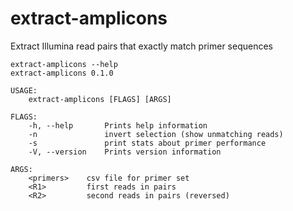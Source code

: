 # extract-amplicons
Extract Illumina read pairs that exactly match primer sequences

```
extract-amplicons --help
extract-amplicons 0.1.0

USAGE:
    extract-amplicons [FLAGS] [ARGS]

FLAGS:
    -h, --help       Prints help information
    -n               invert selection (show unmatching reads)
    -s               print stats about primer performance
    -V, --version    Prints version information

ARGS:
    <primers>    csv file for primer set
    <R1>         first reads in pairs
    <R2>         second reads in pairs (reversed)
```
